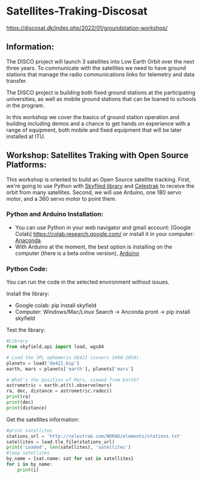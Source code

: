 # Satellites-Traking-Discosat
https://discosat.dk/index.php/2022/01/groundstation-workshop/

## Information:

The DISCO project will launch 3 satellites into Low Earth Orbit over the next three years. To communicate with the satellites we need to have ground stations that manage the radio communications links for telemetry and data transfer.

The DISCO project is building both fixed ground stations at the participating universities, as well as mobile ground stations that can be loaned to schools in the program.

In this workshop we cover the basics of ground station operation and building including demos and a chance to get hands on experience with a range of equipment, both mobile and fixed equipment that will be later installed at ITU.

## Workshop: Satellites Traking with Open Source Platforms:

This workshop is oriented to build an Open Source satellite tracking. First, we're going to use Python with [Skyflied library](https://rhodesmill.org/skyfield/) and [Celestrak](http://celestrak.com/) to receive the orbit from many satellites. Second, we will use Arduino, one 180 servo motor, and a 360 servo motor to point them. 

### Python and Arduino Installation:

* You can use Python in your web navigator and gmail account: [Google Colab] https://colab.research.google.com/ or install it in your computer: [Anaconda](https://www.anaconda.com/products/individual).
*  With Arduino at the moment, the best option is installing on the computer (there is a beta online version), [Arduino](https://www.arduino.cc/en/software)

### Python Code: 

You can run the code in the selected environment without issues. 

Install the library:

* Google colab: pip install skyfield
* Computer:  Windows/Mac/Linux Search -> Anconda pront -> pip install skyfield

Test the library:
``` python
#Library
from skyfield.api import load, wgs84

# Load the JPL ephemeris DE421 (covers 1900-2050).
planets = load('de421.bsp')
earth, mars = planets['earth'], planets['mars']

# What's the position of Mars, viewed from Earth?
astrometric = earth.at(t).observe(mars)
ra, dec, distance = astrometric.radec()
print(ra)
print(dec)
print(distance)

```
Get the satellites information:
``` python
#print satellites
stations_url = 'http://celestrak.com/NORAD/elements/stations.txt'
satellites = load.tle_file(stations_url)
print('Loaded', len(satellites), 'satellites')
#loop satellites
by_name = {sat.name: sat for sat in satellites}
for i in by_name:
    print(i)
```
